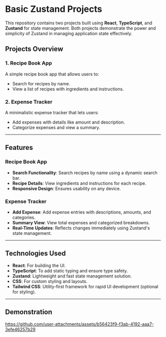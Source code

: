 # Basic Zustand Projects

This repository contains two projects built using **React**, **TypeScript**, and **Zustand** for state management. Both projects demonstrate the power and simplicity of Zustand in managing application state effectively.

## Projects Overview

### 1. **Recipe Book App**
A simple recipe book app that allows users to:
- Search for recipes by name.
- View a list of recipes with ingredients and instructions.

### 2. **Expense Tracker**
A minimalistic expense tracker that lets users:
- Add expenses with details like amount and description.
- Categorize expenses and view a summary.

---

## Features

### Recipe Book App
- **Search Functionality**: Search recipes by name using a dynamic search bar.
- **Recipe Details**: View ingredients and instructions for each recipe.
- **Responsive Design**: Ensures usability on any device.

### Expense Tracker
- **Add Expense**: Add expense entries with descriptions, amounts, and categories.
- **Summary View**: View total expenses and categorized breakdowns.
- **Real-Time Updates**: Reflects changes immediately using Zustand's state management.

---

## Technologies Used

- **React**: For building the UI.
- **TypeScript**: To add static typing and ensure type safety.
- **Zustand**: Lightweight and fast state management solution.
- **CSS**: For custom styling and layouts.
- **Tailwind CSS**: Utility-first framework for rapid UI development (optional for styling).
---
## Demonstration


https://github.com/user-attachments/assets/b56423f9-f3ab-4192-aaa7-3efe46257b29

